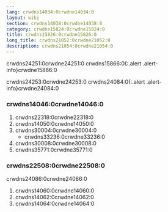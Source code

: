 ```yaml
---
lang: crwdns14034:0crwdne14034:0
layout: wiki
section: crwdns14038:0crwdne14038:0
category: crwdns15824:0crwdne15824:0
title: crwdns15826:0crwdne15826:0
long_title: crwdns21052:0crwdne21052:0
description: crwdns21054:0crwdne21054:0
---
```


crwdns24251:0crwdne24251:0
crwdns15866:0{:.alert .alert-info}crwdne15866:0

crwdns24253:0crwdne24253:0
crwdns24084:0{:.alert .alert-info}crwdne24084:0

### crwdns14046:0crwdne14046:0
1. crwdns22318:0crwdne22318:0
1. crwdns14050:0crwdne14050:0
1. crwdns30004:0crwdne30004:0
   - crwdns33236:0crwdne33236:0
1. crwdns30008:0crwdne30008:0
1. crwdns35771:0crwdne35771:0

### crwdns22508:0crwdne22508:0

crwdns24086:0crwdne24086:0

1. crwdns14060:0crwdne14060:0
1. crwdns14062:0crwdne14062:0
1. crwdns14064:0crwdne14064:0
